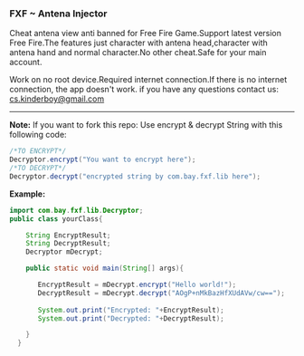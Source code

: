 ### FXF ~ Antena Injector
Cheat antena view anti banned for Free Fire Game.Support latest version Free Fire.The features just character with antena head,character with antena hand and normal character.No other cheat.Safe for your main account.

Work on no root device.Required internet connection.If there is no internet connection, the app doesn't work.
if you have any questions contact us: cs.kinderboy@gmail.com



---



**Note:**
If you want to fork this repo:
Use encrypt & decrypt String with this following code:
``` java
/*TO ENCRYPT*/
Decryptor.encrypt("You want to encrypt here");
/*TO DECRYPT*/
Decryptor.decrypt("encrypted string by com.bay.fxf.lib here");
```
**Example:**
``` java
import com.bay.fxf.lib.Decryptor;
public class yourClass{

    String EncryptResult;
    String DecryptResult;
    Decryptor mDecrypt;

    public static void main(String[] args){

       EncryptResult = mDecrypt.encrypt("Hello world!");
       DecryptResult = mDecrypt.decrypt("AOgP+nMkBazHfXUdAVw/cw==");
       
       System.out.print("Encrypted: "+EncryptResult);
       System.out.print("Decrypted: "+DecryptResult);

    }
  }
```
